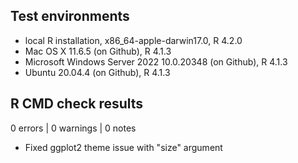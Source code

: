 ## Test environments

* local R installation, x86_64-apple-darwin17.0, R 4.2.0
* Mac OS X 11.6.5 (on Github), R 4.1.3
* Microsoft Windows Server 2022 10.0.20348 (on Github), R 4.1.3
* Ubuntu 20.04.4 (on Github), R 4.1.3

## R CMD check results

0 errors | 0 warnings | 0 notes

- Fixed ggplot2 theme issue with "size" argument
